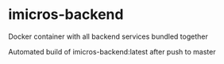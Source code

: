 # imicros-backend
Docker container with all backend services bundled together

Automated build of imicros-backend:latest after push to master
